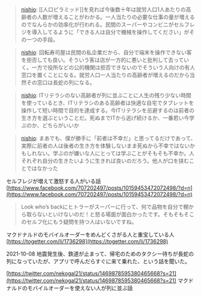 
> [nishio](https://twitter.com/nishio/status/1381282245462220806): [[人口ピラミッド]]を見れば今後数十年は就労人口1人あたりの高齢者の人数が増えることがわかる。一人当たりの必要な仕事の量が増えるのでなんらかの効率化が行われる。民間のスーパーやコンビニがセルフレジを導入してるように「できる人は自分で機械を操作してください」がその一つの手段。

> [nishio](https://twitter.com/nishio/status/1381285801447714823): 回転寿司屋は民間の私企業だから、自分で端末を操作できない客を拒否しても良い。そういう客は店が一方的に悪いと批判して去っていく。一方で役所などの公的機関は拒否できないのでそういう人向けの有人窓口を置くことになる。就労人口一人当たりの高齢者が増えるのだから当然その窓口は長蛇の列になる。

> [nishio](https://twitter.com/nishio/status/1381288134713864194): ITリテラシのない高齢者が列に並ぶことに人生の残り少ない時間を使っているとき、ITリテラシのある高齢者は快適な自宅でタブレットを操作して短い時間で目的を達成する。今ITリテラシを忌避するのは前者の生き方を選ぶということだ。死ぬまでITから逃げ続けるか、一番若い今学ぶのか、どちらがいいか

> [nishio](https://twitter.com/nishio/status/1381289870341984257): まあでも、僕が勝手に「前者は不幸だ」と思ってるだけであって、実際に前者の人は後者の生き方を体験しないまま死ぬから不幸ではないかもしれない。学ぶのが嫌いな人にとっては学ぶことがそもそも不幸か。人それぞれ自分の生きたいように生きれば良いのだろう。他人が口を挟むことではなかった



セルフレジが増えて激怒する人がいる話
[https://www.facebook.com/707202497/posts/10159453472072498/?d=n](https://www.facebook.com/707202497/posts/10159453472072498/?d=n)
> Look who’s backにヒトラーがスーパーに行って、何で品物を自分で棚から取らないといけないのだ！と怒る場面が面白かったです。そもそもそこのセルフ化にもう疑問を持つ人はいないですね。

マクドナルドのモバイルオーダーをめんどくさがる人と重宝している人
[https://togetter.com/li/1736298](https://togetter.com/li/1736298)

2021-10-08
地震発生後、鉄道が止まって、帰宅のためのタクシー待ちが長蛇の列になっていたが、アプリで呼んだらすぐに来て乗れた、という話を聞いた。

[https://twitter.com/nekogal21/status/1469878595380465668?s=21](https://twitter.com/nekogal21/status/1469878595380465668?s=21)
マクドナルドのモバイルオーダーを使えない人が列に並ぶ話
